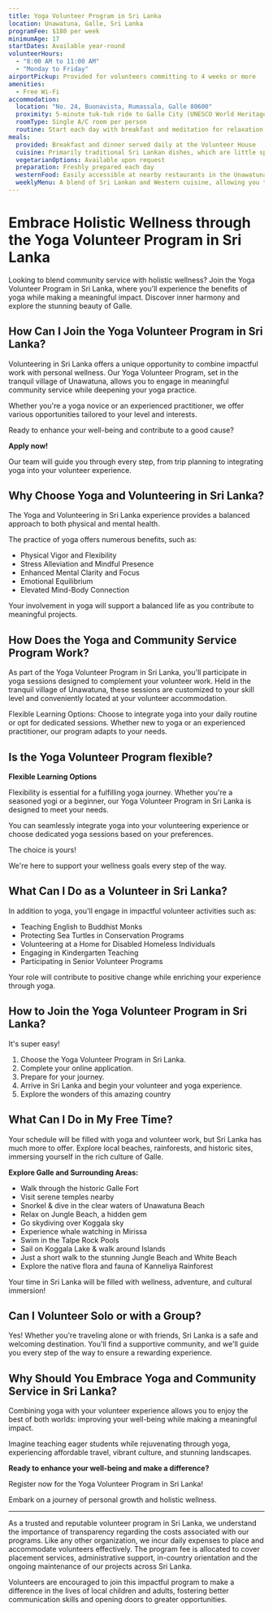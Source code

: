 ```yaml
---
title: Yoga Volunteer Program in Sri Lanka
location: Unawatuna, Galle, Sri Lanka
programFee: $180 per week
minimumAge: 17
startDates: Available year-round
volunteerHours:
  - "8:00 AM to 11:00 AM"
  - "Monday to Friday"
airportPickup: Provided for volunteers committing to 4 weeks or more
amenities:
  - Free Wi-Fi
accommodation:
  location: "No. 24, Buonavista, Rumassala, Galle 80600"
  proximity: 5-minute tuk-tuk ride to Galle City (UNESCO World Heritage site)
  roomType: Single A/C room per person
  routine: Start each day with breakfast and meditation for relaxation and comfort
meals:
  provided: Breakfast and dinner served daily at the Volunteer House
  cuisine: Primarily traditional Sri Lankan dishes, which are little spicy and include seafood and meat
  vegetarianOptions: Available upon request
  preparation: Freshly prepared each day
  westernFood: Easily accessible at nearby restaurants in the Unawatuna area
  weeklyMenu: A blend of Sri Lankan and Western cuisine, allowing you to know in advance what will be served
---
```


# Embrace Holistic Wellness through the Yoga Volunteer Program in Sri Lanka

Looking to blend community service with holistic wellness? Join the Yoga Volunteer Program in Sri Lanka, where you'll experience the benefits of yoga while making a meaningful impact. Discover inner harmony and explore the stunning beauty of Galle.

## How Can I Join the Yoga Volunteer Program in Sri Lanka?

Volunteering in Sri Lanka offers a unique opportunity to combine impactful work with personal wellness. Our Yoga Volunteer Program, set in the tranquil village of Unawatuna, allows you to engage in meaningful community service while deepening your yoga practice.

Whether you're a yoga novice or an experienced practitioner, we offer various opportunities tailored to your level and interests.

Ready to enhance your well-being and contribute to a good cause?

**Apply now!**

Our team will guide you through every step, from trip planning to integrating yoga into your volunteer experience.

## Why Choose Yoga and Volunteering in Sri Lanka?

The Yoga and Volunteering in Sri Lanka experience provides a balanced approach to both physical and mental health.

The practice of yoga offers numerous benefits, such as:

- Physical Vigor and Flexibility
- Stress Alleviation and Mindful Presence
- Enhanced Mental Clarity and Focus
- Emotional Equilibrium
- Elevated Mind-Body Connection

Your involvement in yoga will support a balanced life as you contribute to meaningful projects.

## How Does the Yoga and Community Service Program Work?

As part of the Yoga Volunteer Program in Sri Lanka, you'll participate in yoga sessions designed to complement your volunteer work. Held in the tranquil village of Unawatuna, these sessions are customized to your skill level and conveniently located at your volunteer accommodation.

Flexible Learning Options: Choose to integrate yoga into your daily routine or opt for dedicated sessions. Whether new to yoga or an experienced practitioner, our program adapts to your needs.

## Is the Yoga Volunteer Program flexible?

**Flexible Learning Options**

Flexibility is essential for a fulfilling yoga journey. Whether you're a seasoned yogi or a beginner, our Yoga Volunteer Program in Sri Lanka is designed to meet your needs.

You can seamlessly integrate yoga into your volunteering experience or choose dedicated yoga sessions based on your preferences.

The choice is yours!

We're here to support your wellness goals every step of the way.

## What Can I Do as a Volunteer in Sri Lanka?

In addition to yoga, you'll engage in impactful volunteer activities such as:

- Teaching English to Buddhist Monks
- Protecting Sea Turtles in Conservation Programs
- Volunteering at a Home for Disabled Homeless Individuals
- Engaging in Kindergarten Teaching
- Participating in Senior Volunteer Programs

Your role will contribute to positive change while enriching your experience through yoga.

## How to Join the Yoga Volunteer Program in Sri Lanka?

It's super easy!

1. Choose the Yoga Volunteer Program in Sri Lanka.
2. Complete your online application.
3. Prepare for your journey.
4. Arrive in Sri Lanka and begin your volunteer and yoga experience.
5. Explore the wonders of this amazing country

## What Can I Do in My Free Time?

Your schedule will be filled with yoga and volunteer work, but Sri Lanka has much more to offer. Explore local beaches, rainforests, and historic sites, immersing yourself in the rich culture of Galle.

**Explore Galle and Surrounding Areas:**

- Walk through the historic Galle Fort
- Visit serene temples nearby
- Snorkel & dive in the clear waters of Unawatuna Beach
- Relax on Jungle Beach, a hidden gem
- Go skydiving over Koggala sky
- Experience whale watching in Mirissa
- Swim in the Talpe Rock Pools
- Sail on Koggala Lake & walk around Islands
- Just a short walk to the stunning Jungle Beach and White Beach
- Explore the native flora and fauna of Kanneliya Rainforest

Your time in Sri Lanka will be filled with wellness, adventure, and cultural immersion!

## Can I Volunteer Solo or with a Group?

Yes! Whether you're traveling alone or with friends, Sri Lanka is a safe and welcoming destination. You'll find a supportive community, and we'll guide you every step of the way to ensure a rewarding experience.

## Why Should You Embrace Yoga and Community Service in Sri Lanka?

Combining yoga with your volunteer experience allows you to enjoy the best of both worlds: improving your well-being while making a meaningful impact.

Imagine teaching eager students while rejuvenating through yoga, experiencing affordable travel, vibrant culture, and stunning landscapes.

**Ready to enhance your well-being and make a difference?**

Register now for the Yoga Volunteer Program in Sri Lanka!

Embark on a journey of personal growth and holistic wellness.

---

As a trusted and reputable volunteer program in Sri Lanka, we understand the importance of transparency regarding the costs associated with our programs. Like any other organization, we incur daily expenses to place and accommodate volunteers effectively. The program fee is allocated to cover placement services, administrative support, in-country orientation and the ongoing maintenance of our projects across Sri Lanka.

Volunteers are encouraged to join this impactful program to make a difference in the lives of local children and adults, fostering better communication skills and opening doors to greater opportunities.
